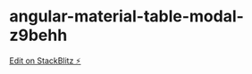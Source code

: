 # angular-material-table-modal-z9behh

[Edit on StackBlitz ⚡️](https://stackblitz.com/edit/angular-material-table-modal-z9behh)